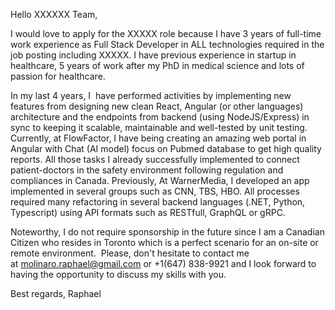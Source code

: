 
Hello XXXXXX Team,

I would love to apply for the XXXXX role  because I have 3 years of full-time work experience as Full Stack Developer in ALL technologies required in the job posting including XXXXX. I have previous experience in startup in healthcare, 5 years of work after my PhD in medical science and lots of passion for healthcare. 
  
In my last 4 years, I  have performed activities by implementing new features from designing new clean React, Angular (or other languages) architecture and the endpoints from backend (using NodeJS/Express) in sync to keeping it scalable, maintainable and well-tested by unit testing.  Currently, at FlowFactor, I have being creating an amazing web portal in Angular with Chat (AI model) focus on Pubmed database to get high quality reports. All those tasks I already successfully implemented to connect patient-doctors in the safety environment following regulation and compliances in Canada. Previously, At WarnerMedia, I developed an app implemented in several groups such as CNN, TBS, HBO. All processes required many refactoring in several backend languages (.NET, Python, Typescript) using API formats such as RESTfull, GraphQL or gRPC.

Noteworthy, I do not require sponsorship in the future since I am a Canadian Citizen who resides in Toronto which is a perfect scenario for an on-site or remote environment.  Please, don't hesitate to contact me at molinaro.raphael@gmail.com or +1(647) 838-9921 and I look forward to having the opportunity to discuss my skills with you.

Best regards,
Raphael